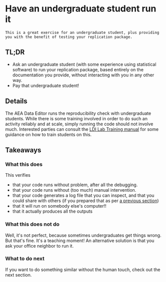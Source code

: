 # Have an undergraduate student run it



```{tip}
This is a great exercise for an undergraduate student, plus providing you with the benefit of testing your replication package.
```

## TL;DR

- Ask an undergraduate student (with some experience using statistical software) to run your replication package, based entirely on the documentation you provide, without interacting with you in any other way.
- Pay that undergraduate student!

## Details

The AEA Data Editor runs the reproducibility check with undergraduate students. While there is some training involved in order to do such an activity reliably and at scale, simply running the code should not involve much. Interested parties can consult the [LDI Lab Training manual](https://labordynamicsinstitute.github.io/ldilab-manual/) for some guidance on how to train students on this. 


## Takeaways

### What this does

This verifies

- that your code runs without problem, after all the debugging.
- that your code runs without (too much) manual intervention.
- that your code generates a log file that you can inspect, and that you could share with others (if you prepared that as per [a previous section](creating-log-files))
- that it will run on somebody else's computer!!
- that it actually produces all the outputs

### What this does not do

Well, it's not perfect, because sometimes undergraduates get things wrong. But that's fine. It's a teaching moment! An alternative solution is that you ask your office neighbor to run it.

### What to do next

If you want to do something similar without the human touch, check out the next section.